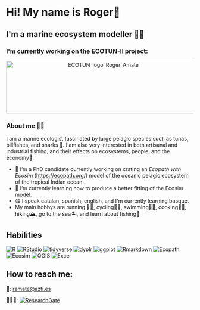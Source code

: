 
<h1>Hi! My name is Roger👋</h1>

<h2>I'm a marine ecosystem modeller 🌊🐋</h2>

### I'm currently working on the ECOTUN-II project:
<p align="center">
  <img src="https://github.com/user-attachments/assets/9675968f-eff2-4575-b625-3ceed6992fa8" alt="ECOTUN_logo_Roger_Amate" width="506" height="141">


### About me 👨‍💻
I am a marine ecologist fascinated by large pelagic species such as tunas, billfishes, and sharks 🦈. I am also very interested in both artisanal and industrial fishing, and their effects on ecosystems, people, and the economy🎣.
- 📝 I’m a PhD candidate currently working on crating an _Ecopath with Ecosim_ (https://ecopath.org/) model of the oceanic pelagic ecosystem of the tropical Indian ocean.
- 🌱 I’m currently learning how to produce a better fitting of the Ecosim model.
- 😋 I speak catalan, spanish, english, and I'm currently learning basque. 
- My main hobbys are running 🏃‍♂, cycling🚴‍♂️, swimming🏊‍♂️, cooking👨‍🍳, hiking🏔️, go to the sea🏝️, and learn about fishing🎣

## Habilities
![R](https://img.shields.io/badge/R-276DC3?style=for-the-badge&logo=r&logoColor=white)
![RStudio](https://img.shields.io/badge/RStudio-75AADB?style=for-the-badge&logo=rstudio&logoColor=white)
![tidyverse](https://img.shields.io/badge/tidyverse-1A162D?style=for-the-badge&logo=tidyverse&logoColor=white)
![dyplr](https://img.shields.io/badge/dplyr-1A162D?style=for-the-badge&logo=dplyr&logoColor=white)
![ggplot](https://img.shields.io/badge/ggplot2-1A162D?style=for-the-badge&logo=ggplot2&logoColor=white)
![Rmarkdown](https://img.shields.io/badge/Rmarkdown-276DC3?style=for-the-badge&logo=r&logoColor=white)
![Ecopath](https://img.shields.io/badge/Ecopath-008080?style=for-the-badge&logo=ecopath&logoColor=white)
![Ecosim](https://img.shields.io/badge/Ecosim-008080?style=for-the-badge&logo=ecosim&logoColor=white)
![QGIS](https://img.shields.io/badge/QGIS-3BAB3A?style=for-the-badge&logo=qgis&logoColor=white)
![Excel](https://img.shields.io/badge/Excel-217346?style=for-the-badge&logo=microsoft-excel&logoColor=white)

## How to reach me:

📧: ramate@azti.es

🧑🏼‍🔬: <a href="https://www.researchgate.net/profile/Roger-Amate"><img alt="ResearchGate" src="https://img.shields.io/badge/ResearchGate-00CCBB?style=flat-square&logo=researchgate" ></a>


